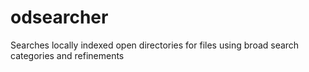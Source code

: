 # odsearcher
Searches locally indexed open directories for files using broad search categories and refinements
